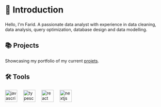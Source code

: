 <h1 align="left">👋 Introduction</h1>

###

<p align="left">Hello, I'm Farid. A passionate data analyst with experience in data cleaning, data analysis, query optimization, database design and data modelling.</p>

<h2 align="left">📚 Projects</h2>

###

Showcasing my portfolio of my current
<a href = "https://github.com/Farid1270/My-Portfolio" rel="nofollow">projets<a/>.

###

<h2 align="left">🛠️  Tools</h2>

###

<div align="left">
  <img src="https://cdn.jsdelivr.net/gh/devicons/devicon/icons/java/java-original.svg" height="40" alt="javascript logo"  />
  <img width="12" />
  <img src="https://cdn.jsdelivr.net/gh/devicons/devicon/icons/python/python-original.svg" height="40" alt="typescript logo"  />
  <img width="12" />
  <img src="https://cdn.jsdelivr.net/gh/devicons/devicon/icons/mysql/mysql-original.svg" height="40" alt="react logo"  />
  <img width="12" />
  <img src="https://cdn.jsdelivr.net/gh/devicons/devicon/icons/matlab/matlab-original.svg" height="40" alt="nextjs logo"  />
</div>

###
